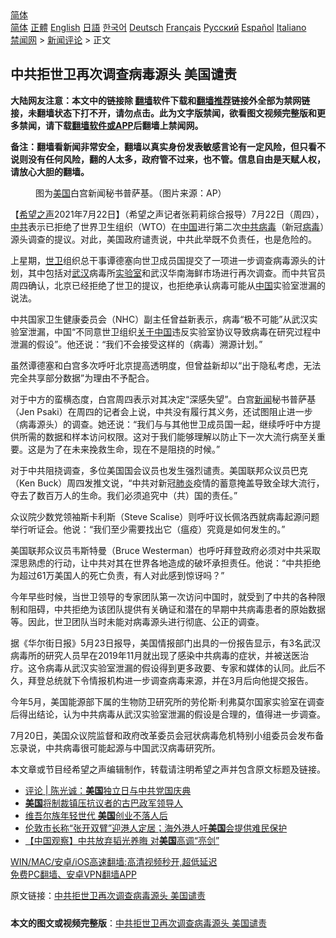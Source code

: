  <!-- 面包屑导航 --> <div class="breadcrumb"><!-- GTranslate: https://gtranslate.io/ -->  <div class="switcher notranslate">  <div class="selected">  <a href="#" onclick="return false;"> 简体</a>  </div>  <div class="option">  <a href="https://www.bannedbook.org" onclick="doGTranslate('zh-CN|zh-CN');jQuery('div.switcher div.selected a').html(jQuery(this).html());return false;" title="简体中文" class="nturl selected"> 简体</a>  <a href="https://www.bannedbook.org/zh-tw/" onclick="doGTranslate('zh-CN|zh-TW');jQuery('div.switcher div.selected a').html(jQuery(this).html());return false;" title="繁體中文" class="nturl"> 正體</a>  <a href="https://www.bannedbook.org/en/" onclick="doGTranslate('zh-CN|en');jQuery('div.switcher div.selected a').html(jQuery(this).html());return false;" title="English" class="nturl"> English</a>  <a href="https://www.bannedbook.org/ja/" onclick="doGTranslate('zh-CN|ja');jQuery('div.switcher div.selected a').html(jQuery(this).html());return false;" title="日本語" class="nturl"> 日語</a>  <a href="https://www.bannedbook.org/ko/" onclick="doGTranslate('zh-CN|ko');jQuery('div.switcher div.selected a').html(jQuery(this).html());return false;" title="한국어" class="nturl"> 한국어</a>  <a href="https://www.bannedbook.org/de/" onclick="doGTranslate('zh-CN|de');jQuery('div.switcher div.selected a').html(jQuery(this).html());return false;" title="Deutsch" class="nturl"> Deutsch</a>  <a href="https://www.bannedbook.org/fr/" onclick="doGTranslate('zh-CN|fr');jQuery('div.switcher div.selected a').html(jQuery(this).html());return false;" title="Français" class="nturl"> Français</a>  <a href="https://www.bannedbook.org/ru/" onclick="doGTranslate('zh-CN|ru');jQuery('div.switcher div.selected a').html(jQuery(this).html());return false;" title="Русский" class="nturl"> Русский</a>  <a href="https://www.bannedbook.org/es/" onclick="doGTranslate('zh-CN|es');jQuery('div.switcher div.selected a').html(jQuery(this).html());return false;" title="Español" class="nturl"> Español</a>  <a href="https://www.bannedbook.org/it/" onclick="doGTranslate('zh-CN|it');jQuery('div.switcher div.selected a').html(jQuery(this).html());return false;" title="Italiano" class="nturl"> Italiano</a>  </div>  </div>      <div class='breadcrumb-sub'><!-- Breadcrumb NavXT 6.3.0 --> <a href="https://www.bannedbook.org/" class="home">禁闻网</a> &gt; <a href="https://www.bannedbook.org/bnews/comments/" class="category">新闻评论</a> &gt; 正文</div></div><h2>中共拒世卫再次调查病毒源头 美国谴责</h2> <p class="notice"><b>大陆网友注意：本文中的链接除 <a href="https://github.com/bannedbook/fanqiang" >翻墙</a>软件下载和<a href="https://github.com/killgcd/justmysocks/blob/master/README.md">翻墙推荐</a>链接外全部为禁网链接，未翻墙状态下打不开，请勿点击。此为文字版禁闻，欲看图文视频完整版和更多禁闻，请下载<a href="https://github.com/bannedbook/fanqiang">翻墙软件或APP</a>后翻墙上禁闻网。</p><p>备注：翻墙看新闻非常安全，翻墙以真实身份发表敏感言论有一定风险，但只看不说则没有任何风险，翻的人太多，政府管不过来，也不管。信息自由是天赋人权，请放心大胆的翻墙。</b></p>  <div class="entry"> <figure> <p><figcaption>图为<a href="https://www.bannedbook.org/bnews/tag/%e7%be%8e%e5%9b%bd/" class="st_tag internal_tag" rel="tag" title="标签 美国 下的日志">美国</a>白宫新闻秘书普萨基。（图片来源：AP）</figcaption></figure> <p>【<span class='wp_keywordlink_affiliate'><a href="https://www.soundofhope.org" title="希望之声" target="_blank">希望之声</a></span>2021年7月22日】（希望之声记者张莉莉综合报导）7月22日（周四），<a href="https://www.bannedbook.org/bnews/tag/%e4%b8%ad%e5%85%b1/" class="st_tag internal_tag" rel="tag" title="标签 中共 下的日志">中共</a>表示已拒绝了世界卫生组织（WTO）在<span class='wp_keywordlink_affiliate'><a href="https://www.bannedbook.org/" title="中国" target="_blank">中国</a></span>进行第二次<a href="https://www.bannedbook.org/bnews/tag/%e4%b8%ad%e5%85%b1%e7%97%85%e6%af%92/" class="st_tag internal_tag" rel="tag" title="标签 中共病毒 下的日志">中共病毒</a>（新冠<a href="https://www.bannedbook.org/bnews/tag/%e7%97%85%e6%af%92/" class="st_tag internal_tag" rel="tag" title="标签 病毒 下的日志">病毒</a>）源头调查的提议。对此，美国政府谴责说，中共此举既不负责任，也是危险的。</p> <p>上星期，<a href="https://www.bannedbook.org/bnews/tag/%E4%B8%96%E5%8D%AB/" class="st_tag internal_tag" rel="tag" title="标签 世卫 下的日志">世卫</a>组织总干事谭德塞向世卫成员国提交了一项进一步调查病毒源头的计划，其中包括对<a href="https://www.bannedbook.org/bnews/tag/%e6%ad%a6%e6%b1%89/" class="st_tag internal_tag" rel="tag" title="标签 武汉 下的日志">武汉</a>病毒所<a href="https://www.bannedbook.org/bnews/tag/%E5%AE%9E%E9%AA%8C%E5%AE%A4/" class="st_tag internal_tag" rel="tag" title="标签 实验室 下的日志">实验室</a>和武汉华南海鲜市场进行再次调查。而中共官员周四确认，北京已经拒绝了世卫的提议，也拒绝承认病毒可能从<a href="https://www.bannedbook.org/bnews/tag/%E4%B8%AD%E5%9B%BD/" class="st_tag internal_tag" rel="tag" title="标签 中国 下的日志">中国</a>实验室泄漏的说法。</p> <p>中共国家卫生健康委员会（NHC）副主任曾益新表示，病毒“极不可能”从武汉实验室泄漏，中国“不同意世卫组织<span class='wp_keywordlink'><a href="https://www.bannedbook.org/forum2/topic19.html" title="关于中国的一百个常识" target="_blank">关于中国</a></span>违反实验室协议导致病毒在研究过程中泄漏的假设”。他还说：“我们不会接受这样的（病毒）溯源计划。”</p>  <p>虽然谭德塞和白宫多次呼吁北京提高透明度，但曾益新却以“出于隐私考虑，无法完全共享部分数据”为理由不予配合。</p> <p>对于中方的蛮横态度，白宫周四表示对其决定“深感失望”。白宫<span class='wp_keywordlink_affiliate'><a href="https://www.bannedbook.org/" title="新闻">新闻</a></span>秘书普萨基（Jen Psaki）在周四的记者会上说，中共没有履行其义务，还试图阻止进一步（病毒源头）的调查。她还说：“我们与与其他世卫成员国一起，继续呼吁中方提供所需的数据和样本访问权限。这对于我们能够理解以防止下一次大流行病至关重要。这是为了在未来挽救生命，现在不是阻挠的时候。”</p> <p>对于中共阻挠调查，多位美国国会议员也发生强烈谴责。美国联邦众议员巴克（Ken Buck）周四发推文说，“中共对新冠<a href="https://www.bannedbook.org/bnews/tag/%e8%82%ba%e7%82%8e/" class="st_tag internal_tag" rel="tag" title="标签 肺炎 下的日志">肺炎</a>疫情的蓄意掩盖导致全球大流行，夺去了数百万人的生命。我们必须追究中（共）国的责任。”</p>  <p>众议院少数党领袖斯卡利斯（Steve Scalise）则呼吁议长佩洛西就病毒起源问题举行听证会。他说：“我们至少需要找出它（瘟疫）究竟是如何发生的。”</p> <p>美国联邦众议员韦斯特曼（Bruce Westerman）也呼吁拜登政府必须对中共采取深思熟虑的行动，让中共对其在世界各地造成的破坏承担责任。他说：“中共拒绝为超过61万美国人的死亡负责，有人对此感到惊讶吗？”</p> <p>今年早些时候，当世卫领导的专家团队第一次访问中国时，就受到了中共的各种限制和阻碍，中共拒绝为该团队提供有关确证和潜在的早期中共病毒患者的原始数据等。因此，世卫团队当时未能对病毒源头进行彻底、公正的调查。</p>  <p>据《华尔街日报》5月23日报导，美国情报部门出具的一份报告显示，有3名武汉病毒所的研究人员早在2019年11月就出现了感染中共病毒的症状，并被送医治疗。这令病毒从武汉实验室泄漏的假设得到更多政要、专家和媒体的认同。此后不久，拜登总统就下令情报机构进一步调查病毒来源，并在3月后向他提交报告。</p> <p>今年5月，美国能源部下属的生物防卫研究所的劳伦斯·利弗莫尔国家实验室在调查后得出结论，认为中共病毒从武汉实验室泄漏的假设是合理的，值得进一步调查。</p> <p>7月20日，美国众议院监督和政府改革委员会冠状病毒危机特别小组委员会发布备忘录说，中共病毒很可能起源与中国武汉病毒研究所。</p>  <p>本文章或节目经希望之声编辑制作，转载请注明希望之声并包含原文标题及链接。 </p> <ul class='op-related-articles' title='相关阅读'> <li><a href='https://www.bannedbook.org/bnews/ssgc/20210723/1592448.html' target='_blank'>评论 | 陈光诚：<b>美国</b>独立日与中共党国庆典</a></li> <li><a href='https://www.bannedbook.org/bnews/comments/20210723/1592441.html' target='_blank'><b>美国</b>将制裁镇压抗议者的古巴政军领导人</a></li> <li><a href='https://www.bannedbook.org/bnews/worldnews/usa/20210723/1592438.html' target='_blank'>维吾尔族年轻世代 <b>美国</b>创业不落人后</a></li> <li><a href='https://www.bannedbook.org/bnews/headline/20210723/1592437.html' target='_blank'>伦敦市长称“张开双臂”迎港人定居；海外港人吁<b>美国</b>会提供难民保护</a></li> <li><a href='https://www.bannedbook.org/bnews/bannedvideo/20210723/1592433.html' target='_blank'>【中国观察】中共放弃韬光养晦 对<b>美国</b>高调“亮剑”</a></li> </ul> <p class="texttj"> <a href="https://github.com/bannedbook/fanqiang/wiki/V2ray%E6%9C%BA%E5%9C%BA" target="_blank">WIN/MAC/安卓/iOS高速翻墙:高清视频秒开,超低延迟</a><br/> <a href="https://github.com/bannedbook/fanqiang/wiki/%E7%A6%81%E9%97%BB%E7%BD%91%E5%AE%89%E5%8D%93%E7%BF%BB%E5%A2%99%E6%96%B0%E9%97%BBAPP" target="_blank">免费PC翻墙、安卓VPN翻墙APP</a></p><p>原文链接：<a class="src_link"  href="https://www.soundofhope.org/post/528323" target="_blank">中共拒世卫再次调查病毒源头 美国谴责</a></p><a name='sharetosocial'></a>  <div style="margin-bottom:5px;padding-bottom:5px;clear:both"> <div id="archive-pix-1" class="banner-ads"> <!-- AuctionX Display platform tag START --> <div id="26318x728x90x621x_ADSLOT2" clicktrack="%%CLICK_URL_ESC%%"></div> <!-- AuctionX Display platform tag END --> </div> <div id="archive-pix-2" class="banner-ads"> <!-- AuctionX Display platform tag START --> <div id="26315x300x250x621x_ADSLOT2" clicktrack="%%CLICK_URL_ESC%%"></div> <!-- AuctionX Display platform tag END --> </div> </div>  <div id="archive-pix-1" class="banner-ads"> <!-- AuctionX Display platform tag START --> <div id="26318x728x90x621x_ADSLOT3" clicktrack="%%CLICK_URL_ESC%%"></div> <!-- AuctionX Display platform tag END --> </div> <div><b>本文的图文或视频完整版</b>：<a href='https://www.bannedbook.org/bnews/comments/20210723/1592452.html'>中共拒世卫再次调查病毒源头 美国谴责</a></div>  </div><!--END ENTRY--> 